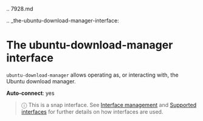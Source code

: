 .. 7928.md

.. _the-ubuntu-download-manager-interface:

# The ubuntu-download-manager interface

`ubuntu-download-manager` allows operating as, or interacting with, the Ubuntu download manager.

**Auto-connect**: yes

> ⓘ  This is a snap interface. See [Interface management](/t/interface-management/6154) and [Supported interfaces](/t/supported-interfaces/7744) for further details on how interfaces are used.